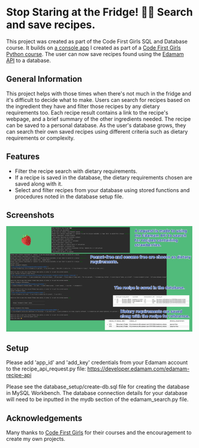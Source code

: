 # Stop Staring at the Fridge! 👀👀 Search and save recipes.
This project was created as part of the Code First Girls SQL and Database course. It builds on [a console app](https://github.com/francesg-code/recipeSearch) I created as part of a [Code First Girls Python course](https://codefirstgirls.com/courses/classes/career-switcher/). The user can now save recipes found using the [Edamam API](https://www.edamam.com/) to a database.

## General Information
This project helps with those times when there's not much in the fridge and it's difficult to decide what to make. Users can search for recipes based on the ingredient they have and filter those recipes by any dietary requirements too. Each recipe result contains a link to the recipe's webpage, and a brief summary of the other ingredients needed. The recipe can be saved to a personal database. As the user's database grows, they can search their own saved recipes using different criteria such as dietary requirements or complexity.

## Features

- Filter the recipe search with dietary requirements. 
- If a recipe is saved in the database, the dietary requirements chosen are saved along with it.
- Select and filter recipes from your database using stored functions and procedures noted in the database setup file.


## Screenshots

![Example recipe search and save to database](./screenshot.png)

## Setup

Please add 'app_id' and 'add_key' credentials from your Edamam account to the recipe_api_request.py file:
https://developer.edamam.com/edamam-recipe-api

Please see the database_setup/create-db.sql file for creating the database in MySQL Workbench. 
The database connection details for your database will need to be inputted in the mydb section of the edamam_search.py file.

## Acknowledgements
Many thanks to [Code First Girls](https://codefirstgirls.com/) for their courses and the encouragement to create my own projects.
